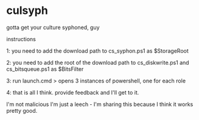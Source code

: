 # culsyph
gotta get your culture syphoned, guy

instructions

1: you need to add the download path to cs_syphon.ps1 as $StorageRoot 

2: you need to add the root of the download path to cs_diskwrite.ps1 and cs_bitsqueue.ps1 as $BitsFilter

3: run launch.cmd > opens 3 instances of powershell, one for each role

4: that is all I think.  provide feedback and I'll get to it.


I'm not malicious I'm just a leech - I'm sharing this because I think it works pretty good.
